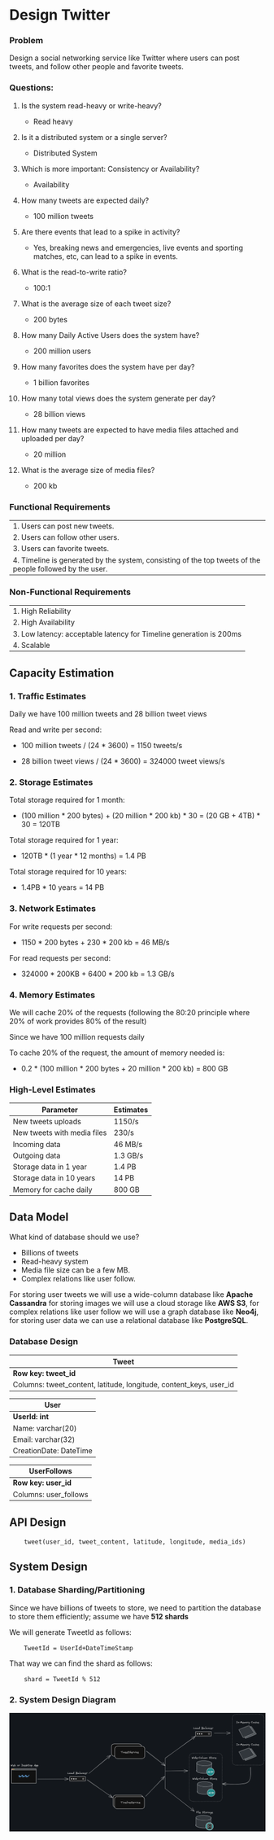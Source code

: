 # Design Twitter

### Problem 
Design a social networking service like Twitter where users can post tweets, and follow other people and favorite tweets.

### Questions:

1. Is the system read-heavy or write-heavy?
    - Read heavy

2. Is it a distributed system or a single server?
    - Distributed System

3. Which is more important: Consistency or Availability?
    - Availability

4. How many tweets are expected daily?
    - 100 million tweets
      
5. Are there events that lead to a spike in activity?
    - Yes, breaking news and emergencies, live events and sporting matches, etc, can lead to a spike in events.

6. What is the read-to-write ratio?
    - 100:1
    
7. What is the average size of each tweet size?
    - 200 bytes

8. How many Daily Active Users does the system have?
    - 200 million users
  
9. How many favorites does the system have per day?
    - 1 billion favorites

10. How many total views does the system generate per day?
    - 28 billion views

11. How many tweets are expected to have media files attached and uploaded per day?
    - 20 million

12. What is the average size of media files?
    - 200 kb
      
### Functional Requirements

|      | 
| ----------- | 
| 1. Users can post new tweets.      | 
| 2. Users can follow other users.   | 
| 3. Users can favorite tweets.   | 
| 4. Timeline is generated by the system, consisting of the top tweets of the people followed by the user. |

### Non-Functional Requirements

|      | 
| ----------- | 
| 1. High Reliability  | 
| 2. High Availability   | 
| 3. Low latency: acceptable latency for Timeline generation is 200ms | 
| 4. Scalable |

## Capacity Estimation

### 1. Traffic Estimates

Daily we have 100 million tweets and 28 billion tweet views

Read and write per second:

 - 100 million tweets / (24 * 3600) = 1150 tweets/s

 - 28 billion tweet views / (24 * 3600) = 324000 tweet views/s

### 2. Storage Estimates

Total storage required for 1 month:

 - (100 million * 200 bytes)  + (20 million * 200 kb) * 30 = (20 GB + 4TB) * 30 = 120TB

Total storage required for 1 year:

 - 120TB * (1 year * 12 months) = 1.4 PB

Total storage required for 10 years:

 - 1.4PB * 10 years = 14 PB

### 3. Network Estimates

For write requests per second:

 - 1150 * 200 bytes + 230 * 200 kb = 46 MB/s

For read requests per second:

 - 324000 * 200KB  + 6400 * 200 kb = 1.3 GB/s

### 4. Memory Estimates

We will cache 20% of the requests (following the 80:20 principle where 20% of work provides 80% of the result)

Since we have 100 million requests daily

To cache 20% of the request, the amount of memory needed is:

 - 0.2 * (100 million * 200 bytes + 20 million * 200 kb)  = 800 GB

### High-Level Estimates

| Parameter | Estimates  |
| ----------- | ----------- |
| New tweets uploads | 1150/s       |
| New tweets with media files   | 230/s        |
| Incoming data  | 46 MB/s        |
| Outgoing data  | 1.3 GB/s        |
| Storage data in 1 year | 1.4 PB        |
| Storage data in 10 years | 14 PB        |
| Memory for cache daily | 800 GB        |

## Data Model

What kind of database should we use?

 - Billions of tweets
 - Read-heavy system
 - Media file size can be a few MB.
 - Complex relations like user follow.

For storing user tweets we will use a wide-column database like **Apache Cassandra** for storing images we will use a cloud storage like
**AWS S3**, for complex relations like user follow we will use a graph database like **Neo4j**, for storing user data we can use a relational
database like **PostgreSQL**.

### Database Design

|  Tweet    | 
| ----------- | 
| **Row key: tweet_id**   | 
| Columns: tweet_content, latitude, longitude, content_keys, user_id|

|  User    | 
| ----------- | 
| **UserId: int**   | 
| Name: varchar(20) | 
| Email: varchar(32) |
| CreationDate: DateTime |

|  UserFollows    | 
| ----------- | 
| **Row key: user_id**   | 
| Columns: user_follows|

## API Design

``` console
    tweet(user_id, tweet_content, latitude, longitude, media_ids)
```

## System Design

### 1. Database Sharding/Partitioning

Since we have billions of tweets to store, we need to partition the database to store them efficiently; assume we have **512 shards**

We will generate TweetId as follows:

``` console
    TweetId = UserId+DateTimeStamp
```

That way we can find the shard as follows:

``` console
    shard = TweetId % 512
```


### 2. System Design Diagram

![Twitter Diagram](https://github.com/Tahsin716/SystemDesignInterview/blob/main/Twitter/img/twitter.png)
